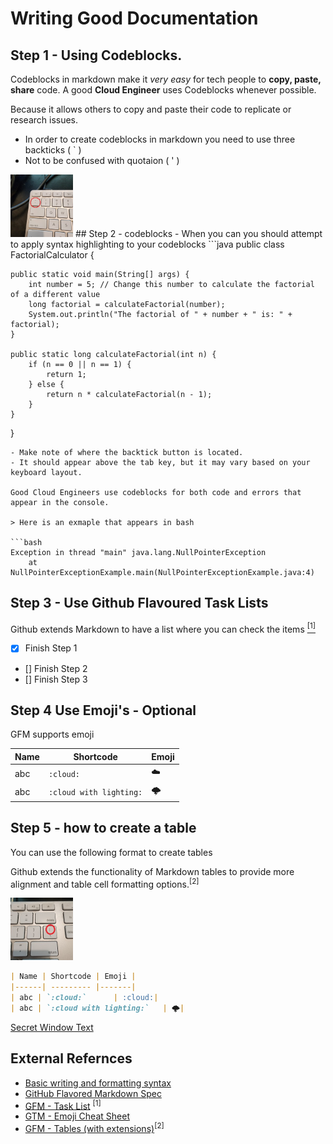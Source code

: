 # Writing Good Documentation

## Step 1  - Using Codeblocks.

Codeblocks in markdown make it *very easy* for tech people to **copy, paste, share** code.
A good __Cloud Engineer__ uses Codeblocks whenever possible.

Because it allows others to copy and paste their code to replicate or research issues.

- In order to create codeblocks in markdown you need to use three backticks ( ` ) 
- Not to be confused with quotaion ( ' )
<img width="100px" src="assets/backtick-key.jpg"/>
## Step 2 - codeblocks
- When you can you should attempt to apply syntax highlighting to your codeblocks
```java
public class FactorialCalculator {

    public static void main(String[] args) {
        int number = 5; // Change this number to calculate the factorial of a different value
        long factorial = calculateFactorial(number);
        System.out.println("The factorial of " + number + " is: " + factorial);
    }

    public static long calculateFactorial(int n) {
        if (n == 0 || n == 1) {
            return 1;
        } else {
            return n * calculateFactorial(n - 1);
        }
    }
}
```
- Make note of where the backtick button is located.
- It should appear above the tab key, but it may vary based on your keyboard layout.

Good Cloud Engineers use codeblocks for both code and errors that appear in the console. 

> Here is an exmaple that appears in bash

```bash
Exception in thread "main" java.lang.NullPointerException
    at NullPointerExceptionExample.main(NullPointerExceptionExample.java:4)
```
## Step 3 - Use Github Flavoured Task Lists
Github extends Markdown to have a list where you can check the items [<sup>[1]</sup>](#external-refernces)

- [x] Finish Step 1
- [] Finish Step 2
- [] Finish Step 3

## Step 4 Use Emoji's - Optional
GFM supports emoji

| Name | Shortcode | Emoji |
|------| --------- |-------|
| abc | `:cloud:`      | :cloud:|
| abc | `:cloud with lighting:`   | 🌩️|


## Step 5 - how to create a table 

You can use the following format to create tables

Github extends the functionality of Markdown tables to provide more alignment and table cell formatting options.<sup>[2]</sup>

<img width="100px" src="assets\pipe-char.jpg" />

```md
| Name | Shortcode | Emoji |
|------| --------- |-------|
| abc | `:cloud:`      | :cloud:|
| abc | `:cloud with lighting:`   | 🌩️|
```

[Secret Window Text](secret-window/hidden-garden.md)


## External Refernces

- [Basic writing and formatting syntax](https://docs.github.com/en/get-started/writing-on-github/getting-started-with-writing-and-formatting-on-github/basic-writing-and-formatting-syntax) 
- [GitHub Flavored Markdown Spec](https://github.github.com/gfm/)
- [GFM - Task List](https://docs.github.com/en/get-started/writing-on-github/getting-started-with-writing-and-formatting-on-github/basic-writing-and-formatting-syntax#task-lists) <sup>[1]</sup>
- [GTM - Emoji Cheat Sheet](https://github.com/ikatyang/emoji-cheat-sheet)
- [GFM - Tables (with extensions)](https://github.github.com/gfm/#tables-extension-)<sup>[2]</sup>

  



